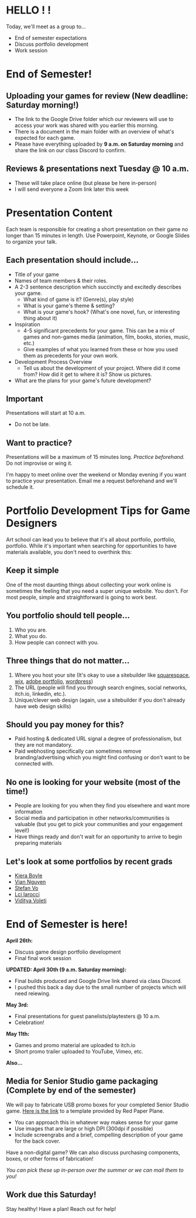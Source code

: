 # HELLO ! !
Today, we'll meet as a group to...
- End of semester expectations
- Discuss portfolio development
- Work session

# End of Semester!

## Uploading your games for review (New deadline: Saturday morning!)
- The link to the Google Drive folder which our reviewers will use to access your work was shared with you earlier this morning.
- There is a document in the main folder with an overview of what's expected for each game.
- Please have everything uploaded by __9 a.m. on Saturday morning__ and share the link on our class Discord to confirm.

## Reviews & presentations next Tuesday @ 10 a.m.
- These will take place online (but please be here in-person)
- I will send everyone a Zoom link later this week


# Presentation Content

Each team is responsible for creating a short presentation on their game no longer than 15 minutes in length. Use Powerpoint, Keynote, or Google Slides to organize your talk.

## Each presentation should include...
- Title of your game
- Names of team members & their roles.
- A 2-3 sentence description which succinctly and excitedly describes your game.
    - What kind of game is it? (Genre(s), play style)
    - What is your game's theme & setting?
    - What is your game's hook? (What's one novel, fun, or interesting thing about it)
- Inspiration
    - 4-5 significant precedents for your game. This can be a mix of games and non-games media (animation, film, books, stories, music, etc.)
    - Give examples of what you learned from these or how you used them as precedents for your own work.
- Development Process Overview
    - Tell us about the development of your project. Where did it come from? How did it get to where it is? Show us pictures.
- What are the plans for your game's future development?

## Important

Presentations will start at 10 a.m.
- Do not be late.

## Want to practice?

Presentations will be a maximum of 15 minutes long. _Practice beforehand._ Do not improvise or wing it.

I'm happy to meet online over the weekend or Monday evening if you want to practice your presentation. Email me a request beforehand and we'll schedule it.

# Portfolio Development Tips for Game Designers
Art school can lead you to believe that it's all about portfolio, portfolio, portfolio. While it's important when searching for opportunities to have materials available, you don't need to overthink this:

## Keep it simple

One of the most daunting things about collecting your work online is sometimes the feeling that you need a super unique website. You don't. For most people, simple and straightforward is going to work best. 

## You portfolio should tell people...
1. Who you are.
2. What you do.
3. How people can connect with you.

## Three things that do not matter...
1. Where you host your site (It's okay to use a sitebuilder like [squarespace](https://www.squarespace.com), [wix](https://www.wix.com), [adobe portfolio](https://portfolio.adobe.com), [wordpress](https://wordpress.com))
2. The URL (people will find you through search engines, social networks, itch.io, linkedin, etc.). 
3. Unique/clever web design (again, use a sitebuilder if you don't already have web design skills)

## Should you pay money for this?

- Paid hosting & dedicated URL signal a degree of professionalism, but they are not mandatory. 
- Paid webhosting specifically can sometimes remove branding/advertising which you might find confusing or don't want to be connected with.

## No one is looking for your website (most of the time!)
- People are looking for you when they find you elsewhere and want more information
- Social media and participation in other networks/communities is valuable (but you get to pick your communities and your engagement level!)
- Have things ready and don't wait for an opportunity to arrive to begin preparing materials

## Let's look at some portfolios by recent grads
- [Kiera Boyle](https://kierab.myportfolio.com/game-design)
- [Vian Nguyen](https://www.jubnuggets.com)
- [Stefan Vo](https://www.stefanvoart.com/games)
- [Lci Iarocci](https://www.lciarocci.com/)
- [Viditya Voleti](https://vidityavoleti.com)


# End of Semester is here!
__April 26th:__
- Discuss game design portfolio development
- Final final work session

__UPDATED: April 30th (9 a.m. Saturday morning):__
- Final builds produced and Google Drive link shared via class Discord. 
- I pushed this back a day due to the small number of projects which will need reiewing.

__May 3rd:__
- Final presentations for guest panelists/playtesters @ 10 a.m.
- Celebration!

__May 11th:__
- Games and promo material are uploaded to itch.io
- Short promo trailer uploaded to YouTube, Vimeo, etc. 

__Also...__

## Media for Senior Studio game packaging (Complete by end of the semester)
We will pay to fabricate USB promo boxes for your completed Senior Studio game. [Here is the link](https://drive.google.com/drive/folders/1T84oBKlAGsAJs3zXgnF0BomGon-8hPxs?usp=sharing) to a template provided by Red Paper Plane.

- You can approach this in whatever way makes sense for your game
- Use images that are large or high DPI (300dpi if possible)
- Include screengrabs and a brief, compelling description of your game for the back cover.

Have a non-digital game? We can also discuss purchasing components, boxes, or other forms of fabrication!

_You can pick these up in-person over the summer or we can mail them to you!_

## Work due this Saturday!
Stay healthy! Have a plan! Reach out for help!
